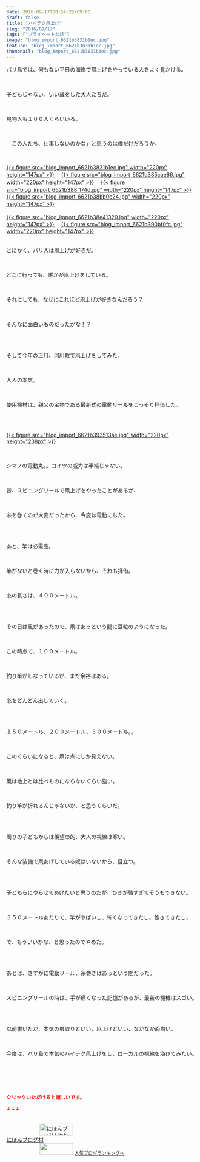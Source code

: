 ```yaml
---
date: 2016-09-17T00:54:22+09:00
draft: false
title: "ハイテク凧上げ"
slug: "2016/09/17"
tags: ["プライベートな話"]
image: "blog_import_6621b3831b1ec.jpg"
feature: "blog_import_6621b3831b1ec.jpg"
thumbnail: "blog_import_6621b3831b1ec.jpg"
---
```

<p>バリ島では、何もない平日の海岸で凧上げをやっている人をよく見かける。</p><br/><p>子どもじゃない。いい歳をした大人たちだ。</p><br/><p>見物人も１００人くらいいる。</p><br/><p>「この人たち、仕事しないのかな」と思うのは僕だけだろうか。</p><br/><p><a href="blog_import_6621b3847a40f.jpg">{{< figure src="blog_import_6621b3831b1ec.jpg" width="220px" height="147px" >}}</a> 　<a href="blog_import_6621b3876c85b.jpg">{{< figure src="blog_import_6621b385cae66.jpg" width="220px" height="147px" >}}</a> 　<a href="blog_import_6621b38a39992.jpg">{{< figure src="blog_import_6621b388f174d.jpg" width="220px" height="147px" >}}</a> 　<a href="blog_import_6621b38ce6dee.jpg">{{< figure src="blog_import_6621b38bb0c24.jpg" width="220px" height="147px" >}}</a> 　<br/><br/><a href="blog_import_6621b38f763b6.jpg">{{< figure src="blog_import_6621b38e41320.jpg" width="220px" height="147px" >}}</a> 　<a href="blog_import_6621b3920141b.jpg">{{< figure src="blog_import_6621b390bf0fc.jpg" width="220px" height="147px" >}}</a> <br/></p><p><br/>とにかく、バリ人は凧上げが好きだ。</p><br/><p>どこに行っても、誰かが凧上げをしている。</p><br/><p>それにしても、なぜにこれほど凧上げが好きなんだろう？</p><br/><p>そんなに面白いものだったかな！？</p><br/><p><br/>そして今年の正月、河川敷で凧上げをしてみた。</p><br/><p>大人の本気。</p><br/><p>使用機材は、親父の宝物である最新式の電動リールをこっそり拝借した。</p><br/><p><br/><a href="blog_import_6621b3948ec3b.jpg">{{< figure src="blog_import_6621b393513ae.jpg" width="220px" height="238px" >}}</a> </p><br/><p>シマノの電動丸。。コイツの威力は半端じゃない。</p><p><br/></p><p>昔、スピニングリールで凧上げをやったことがあるが、</p><br/><p>糸を巻くのが大変だったから、今度は電動にした。</p><br/><br/><p>あと、竿は必需品。</p><br/><p>竿がないと巻く時に力が入らないから、それも拝借。</p><br/><p>糸の長さは、４００メートル。</p><br/><p><br/>その日は風があったので、凧はあっという間に豆粒のようになった。</p><br/><p>この時点で、１００メートル。</p><br/><p>釣り竿がしなっているが、まだ余裕はある。</p><br/><p>糸をどんどん出していく。</p><br/><p><br/>１５０メートル、２００メートル、３００メートル。。</p><br/><p>このくらいになると、凧は点にしか見えない。</p><br/><p>風は地上とは比べものにならないくらい強い。</p><br/><p>釣り竿が折れるんじゃないか、と思うくらいだ。</p><br/><p><br/>周りの子どもからは羨望の的、大人の視線は寒い。</p><br/><p>そんな装備で凧あげしている奴はいないから、目立つ。</p><br/><br/><p>子どもらにやらせてあげたいと思うのだが、ひきが強すぎてそうもできない。</p><br/><p>３５０メートルあたりで、竿がやばいし、怖くなってきたし、飽きてきたし、</p><br/><p>で、もういいかな、と思ったのでやめた。</p><br/><p><br/>あとは、さすがに電動リール、糸巻きはあっという間だった。</p><br/><p>スピニングリールの時は、手が痛くなった記憶があるが、最新の機械はスゴい。</p><br/><p><br/>以前書いたが、本気の虫取りといい、凧上げといい、なかなか面白い。</p><br/><p>今度は、バリ島で本気のハイテク凧上げをし、ローカルの視線を浴びてみたい。</p><br/><br/><br/><br/><p><font color="#ff0000" size="2"><strong>クリックいただけると嬉しいです。<br/></strong></font></p><p><font color="#ff0000" size="2"><strong>↓↓↓</strong></font></p><p><br/><a href="ranking.html?p_cid=01260127" target="_blank"><img border="0" alt="にほんブログ村 海外生活ブログ バリ島情報へ" src="data:image/svg+xml;charset=utf-8,%3Csvg%20xmlns%3D%22http%3A%2F%2Fwww.w3.org%2F2000%2Fsvg%22%20title%3D%22Placeholder%20for%20Images%22%20role%3D%22presentation%22%20viewBox%3D%220%200%2088%2031%22%20%2F%3E" width="88" height="31" data-src="https://img-proxy.blog-video.jp/images?url=http%3A%2F%2Foverseas.blogmura.com%2Fbali%2Fimg%2Fbali88_31.gif" style="aspect-ratio: auto 88 / 31;"/><noscript><img border="0" alt="にほんブログ村 海外生活ブログ バリ島情報へ" src="https://img-proxy.blog-video.jp/images?url=http%3A%2F%2Foverseas.blogmura.com%2Fbali%2Fimg%2Fbali88_31.gif" width="88" height="31"></noscript></a> <br/><a href="ranking.html?p_cid=01260127" target="_blank">にほんブログ村</a> <br/><a title="人気ブログランキングへ" href="link.php?1804582"><img border="0" src="data:image/svg+xml;charset=utf-8,%3Csvg%20xmlns%3D%22http%3A%2F%2Fwww.w3.org%2F2000%2Fsvg%22%20title%3D%22Placeholder%20for%20Images%22%20role%3D%22presentation%22%20viewBox%3D%220%200%2088%2031%22%20%2F%3E" width="88" height="31" data-src="https://blog.with2.net/img/banner/banner_22.gif" style="aspect-ratio: auto 88 / 31;"/><noscript><img border="0" src="https://blog.with2.net/img/banner/banner_22.gif" width="88" height="31"></noscript></a> <a style="FONT-SIZE: 12px" href="link.php?1804582">人気ブログランキングへ</a> </p>

